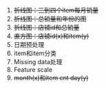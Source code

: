 1. ~~折线图：三到四个item每月销量~~
2. ~~折线图：总销量和年份的图~~
3. ~~折线图：店铺id和总销量~~
4. ~~直方图：店铺id(x)和item(y)~~
5. 日期预处理
6. item和item分类
7. Missing data处理
8. Feature scale
9. ~~month(x)和item cnt day(y)~~
